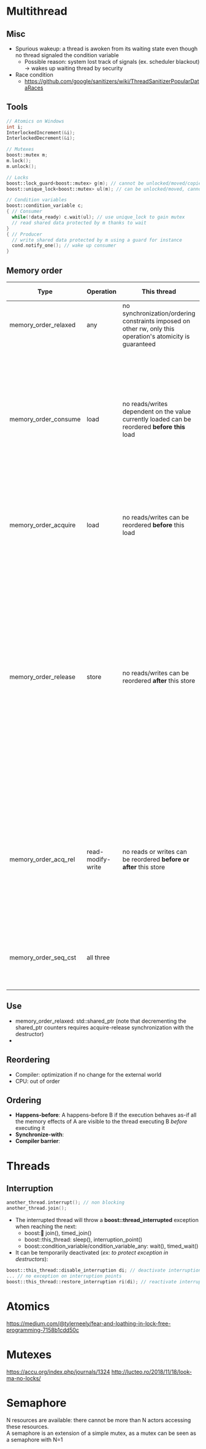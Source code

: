 # Multithread
## Misc
* Spurious wakeup: a thread is awoken from its waiting state even though no thread signaled the condition variable 
  * Possible reason: system lost track of signals (ex. scheduler blackout) -> wakes up waiting thread by security
* Race condition
  * https://github.com/google/sanitizers/wiki/ThreadSanitizerPopularDataRaces

## Tools
```c++
// Atomics on Windows
int i;
InterlockedIncrement(&i);
InterlockedDecrement(&i);

// Mutexes
boost::mutex m;
m.lock();
m.unlock();

// Locks
boost::lock_guard<boost::mutex> g(m); // cannot be unlocked/moved/copied
boost::unique_lock<boost::mutex> ul(m); // can be unlocked/moved, cannot be copied

// Condition variables
boost::condition_variable c;
{ // Consumer
  while(!data_ready) c.wait(ul); // use unique_lock to gain mutex
  // read shared data protected by m thanks to wait
}
{ // Producer
  // write shared data protected by m using a guard for instance
  cond.notify_one(); // wake up consumer
}
```

## Memory order
|Type|Operation|This thread|Other threads|
|-|-|-|-|
memory_order_relaxed|any|no synchronization/ordering constraints imposed on other rw, only this operation's atomicity is guaranteed|no |
memory_order_consume|load|no reads/writes dependent on the value currently loaded can be reordered **before this** load|Writes to data-dependent variables in other threads that release the same atomic variable are visible in the current thread (on most platforms, this affects compiler optimizations only)|
memory_order_acquire|load|no reads/writes can be reordered **before** this load|All writes in other threads that release the same atomic variable are visible in the current thread|
memory_order_release|store|no reads/writes can be reordered **after** this store|All writes in the current thread are visible in other threads that acquire the same atomic variable (see Release-Acquire ordering below) and writes that carry a dependency into the atomic variable become visible in other threads that consume the same atomic (see Release-Consume ordering below).|
memory_order_acq_rel|read-modify-write|no reads or writes can be reordered **before or after** this store|All writes in other threads that release the same atomic variable are visible before the modification and the modification is visible in other threads that acquire the same atomic variable.|
memory_order_seq_cst|all three||a single total order exists in which all threads observe all modifications in the same order|

## Use
* memory_order_relaxed: std::shared_ptr (note that decrementing the shared_ptr counters requires acquire-release synchronization with the destructor)
* 
## Reordering
* Compiler: optimization if no change for the external world
* CPU: out of order
## Ordering
* **Happens-before**: A happens-before B if the execution behaves as-if all the memory effects of A are visible to the thread executing B _before_ executing it
* **Synchronize-with**: 
* **Compiler barrier**:

# Threads
## Interruption
```c++
another_thread.interrupt(); // non blocking
another_thread.join();
```
* The interrupted thread will throw a **boost::thread_interrupted** exception when reaching the next:
  * boost::thread: join(), timed_join()
  * boost::this_thread: sleep(), interruption_point()
  * boost::condition_variable/condition_variable_any: wait(), timed_wait()
* It can be temporarily deactivated (*ex: to protect exception in destructors*):
```c++
boost::this_thread::disable_interruption di; // deactivate interruptions
... // no exception on interruption points
boost::this_thread::restore_interruption ri(di); // reactivate interruptions
```

# Atomics
https://medium.com/@tylerneely/fear-and-loathing-in-lock-free-programming-7158b1cdd50c

# Mutexes
https://accu.org/index.php/journals/1324
http://lucteo.ro/2018/11/18/look-ma-no-locks/

# Semaphore
N resources are available: there cannot be more than N actors accessing these resources.<br>
A semaphore is an extension of a simple mutex, as a mutex can be seen as a semaphore with N=1
